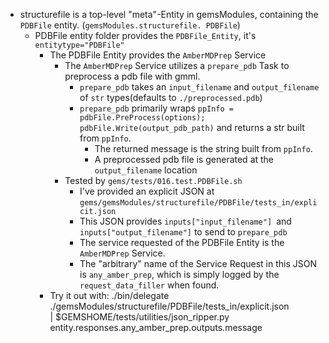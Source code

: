* structurefile is a top-level "meta"-Entity in gemsModules, containing the `PDBFile` entity. (`gemsModules.structurefile. PDBFile`)
	* PDBFile entity folder provides the `PDBFile_Entity`, it's `entitytype="PDBFile"`
		* The PDBFile Entity provides the `AmberMDPrep` Service
			* The `AmberMDPrep` Service utilizes a `prepare_pdb` Task to preprocess a pdb file with gmml.
				* `prepare_pdb` takes an `input_filename` and `output_filename` of `str` types(defaults to `./preprocessed.pdb`)
				* `prepare_pdb` primarily wraps `ppInfo = pdbFile.PreProcess(options); pdbFile.Write(output_pdb_path)` and returns a str built from `ppInfo`.
					* The returned message is the string built from `ppInfo`.
					* A preprocessed pdb file is generated at the `output_filename` location
			* Tested by `gems/tests/016.test.PDBFile.sh`
				* I've provided an explicit JSON at `gems/gemsModules/structurefile/PDBFile/tests_in/explicit.json`
				* This JSON provides `inputs["input_filename"] `and `inputs["output_filename"]` to send to `prepare_pdb`
				* The service requested of the PDBFile Entity is the `AmberMDPrep` Service.
				* The "arbitrary" name of the Service Request in this JSON is `any_amber_prep`, which is simply logged by the `request_data_filler` when found.
		* 
			Try it out with:
				./bin/delegate ./gemsModules/structurefile/PDBFile/tests_in/explicit.json \
					| $GEMSHOME/tests/utilities/json_ripper.py entity.responses.any_amber_prep.outputs.message
